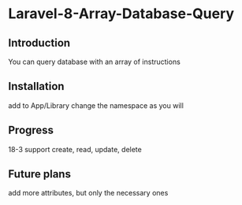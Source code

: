 # Laravel-8-Array-Database-Query
## Introduction
You can query database with an array of instructions
## Installation
add to App/Library
change the namespace as you will
## Progress
18-3
support create, read, update, delete
## Future plans
add more attributes, but only the necessary ones
